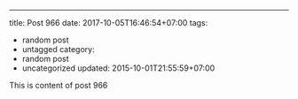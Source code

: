 ---
title: Post 966
date: 2017-10-05T16:46:54+07:00
tags:
  - random post
  - untagged
category:
  - random post
  - uncategorized
updated: 2015-10-01T21:55:59+07:00

This is content of post 966